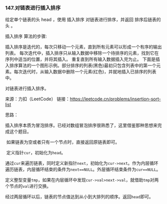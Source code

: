 ### 147.对链表进行插入排序

给定单个链表的头 head ，使用 插入排序 对链表进行排序，并返回 排序后链表的头 。

插入排序 算法的步骤:

插入排序是迭代的，每次只移动一个元素，直到所有元素可以形成一个有序的输出列表。
每次迭代中，插入排序只从输入数据中移除一个待排序的元素，找到它在序列中适当的位置，并将其插入。
重复直到所有输入数据插入完为止。
下面是插入排序算法的一个图形示例。部分排序的列表(黑色)最初只包含列表中的第一个元素。每次迭代时，从输入数据中删除一个元素(红色)，并就地插入已排序的列表中。

对链表进行插入排序。

来源：力扣（LeetCode）
链接：https://leetcode.cn/problems/insertion-sort-list



思路：

​		插入排序本质为冒泡排序。已经对数组冒泡排序很熟悉了，这里借鉴那种思想来完成这个题目。

​		如果链表为空或者只有一个节点时，直接返回原链表即可。

​		定义指针`cur`，初始化为`head`。

​		通过`cur`来遍历链表，同时定义新指针`next`，初始化为`cur->next`。作为内层循环遍历链表，内层循环结束的条件为`next==NULL`。外层循环结束条件为`cur==NULL`。

​		定义整型变量`tmp`，如果在内层循环中发现`cur->val>next->val`，就借助`tmp`对两个节点的`val`进行交换。

​		经过两层循环以后，链表的节点值达到从小到大排列的顺序。返回`head`即可。